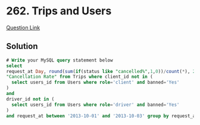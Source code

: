 # 262. Trips and Users
[Question Link](https://leetcode.com/problems/trips-and-users/)
## Solution
```sql
# Write your MySQL query statement below
select
request_at Day, round(sum(if(status like "cancelled%",1,0))/count(*), 2)
"Cancellation Rate" from Trips where client_id not in (
  select users_id from Users where role='client' and banned='Yes'
)
and
driver_id not in (
  select users_id from Users where role='driver' and banned='Yes'
)
and request_at between '2013-10-01' and '2013-10-03' group by request_at
```
